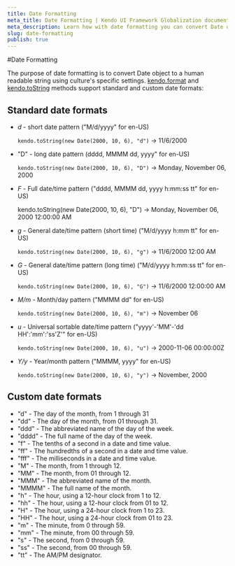 ```yaml
---
title: Date Formatting
meta_title: Date Formatting | Kendo UI Framework Globalization documentation
meta_description: Learn how with date formatting you can convert Date object to human readable string, supporting standard and custom date formats.
slug: date-formatting
publish: true
---
```


#Date Formatting

The purpose of date formatting is to convert Date object to a human readable string using culture's specific settings. [kendo.format](http://docs.kendoui.com/api/framework/kendo#format) and [kendo.toString](http://docs.kendoui.com/api/framework/kendo#tostring) methods support standard and custom date formats:

## Standard date formats

- *d* - short date pattern ("M/d/yyyy" for en-US)

    `kendo.toString(new Date(2000, 10, 6), "d")` -> 11/6/2000

- "D" - long date pattern (dddd, MMMM dd, yyyy" for en-US)

    `kendo.toString(new Date(2000, 10, 6), "D")` -> Monday, November 06, 2000

- *F* - Full date/time pattern ("dddd, MMMM dd, yyyy h:mm:ss tt" for en-US)

    kendo.toString(new Date(2000, 10, 6), "D") -> Monday, November 06, 2000 12:00:00 AM

- *g* - General date/time pattern (short time) ("M/d/yyyy h:mm tt" for en-US)

    `kendo.toString(new Date(2000, 10, 6), "g")` -> 11/6/2000 12:00 AM

- *G* - General date/time pattern (long time) ("M/d/yyyy h:mm:ss tt" for en-US)

    `kendo.toString(new Date(2000, 10, 6), "G")` -> 11/6/2000 12:00:00 AM

- *M/m* - Month/day pattern ("MMMM dd" for en-US)

    `kendo.toString(new Date(2000, 10, 6), "m")` -> November 06

- *u* - Universal sortable date/time pattern ("yyyy'-'MM'-'dd HH':'mm':'ss'Z'" for en-US)

    `kendo.toString(new Date(2000, 10, 6), "u")` -> 2000-11-06 00:00:00Z

- *Y/y* - Year/month pattern ("MMMM, yyyy" for en-US)

    `kendo.toString(new Date(2000, 10, 6), "y")` -> November, 2000

## Custom date formats

- "d" - The day of the month, from 1 through 31
- "dd" - The day of the month, from 01 through 31.
- "ddd" - The abbreviated name of the day of the week.
- "dddd" - The full name of the day of the week.
- "f" - The tenths of a second in a date and time value.
- "ff" - The hundredths of a second in a date and time value.
- "fff" - The milliseconds in a date and time value.
- "M" - The month, from 1 through 12.
- "MM" - The month, from 01 through 12.
- "MMM" - The abbreviated name of the month.
- "MMMM" - The full name of the month.
- "h" - The hour, using a 12-hour clock from 1 to 12.
- "hh" - The hour, using a 12-hour clock from 01 to 12.
- "H" - The hour, using a 24-hour clock from 1 to 23.
- "HH" - The hour, using a 24-hour clock from 01 to 23.
- "m" - The minute, from 0 through 59.
- "mm" - The minute, from 00 through 59.
- "s" - The second, from 0 through 59.
- "ss" - The second, from 00 through 59.
- "tt" - The AM/PM designator.

